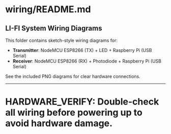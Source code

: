 # wiring/README.md

## LI-FI System Wiring Diagrams

This folder contains sketch-style wiring diagrams for:
- **Transmitter**: NodeMCU ESP8266 (TX) + LED + Raspberry Pi (USB Serial)
- **Receiver**: NodeMCU ESP8266 (RX) + Photodiode + Raspberry Pi (USB Serial)

See the included PNG diagrams for clear hardware connections.

---

# HARDWARE_VERIFY: Double-check all wiring before powering up to avoid hardware damage.
